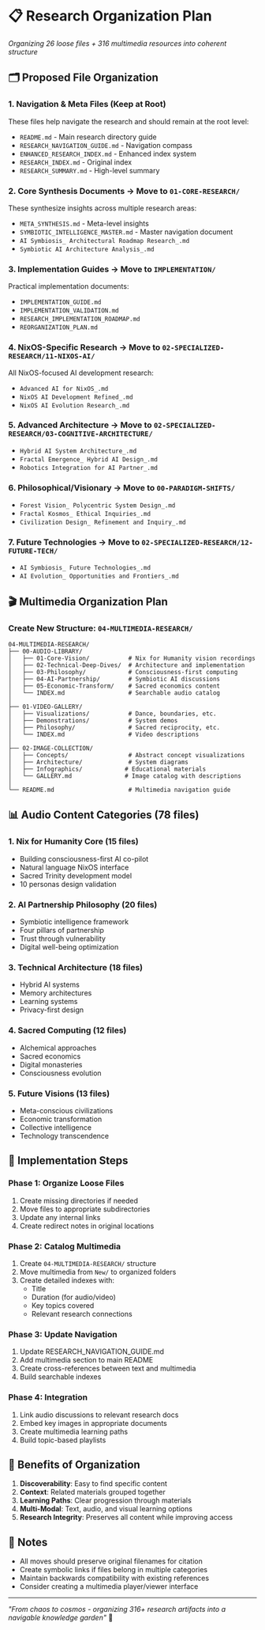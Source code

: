 # 📋 Research Organization Plan

*Organizing 26 loose files + 316 multimedia resources into coherent structure*

## 🗂️ Proposed File Organization

### 1. Navigation & Meta Files (Keep at Root)
These files help navigate the research and should remain at the root level:
- `README.md` - Main research directory guide
- `RESEARCH_NAVIGATION_GUIDE.md` - Navigation compass
- `ENHANCED_RESEARCH_INDEX.md` - Enhanced index system
- `RESEARCH_INDEX.md` - Original index
- `RESEARCH_SUMMARY.md` - High-level summary

### 2. Core Synthesis Documents → Move to `01-CORE-RESEARCH/`
These synthesize insights across multiple research areas:
- `META_SYNTHESIS.md` - Meta-level insights
- `SYMBIOTIC_INTELLIGENCE_MASTER.md` - Master navigation document
- `AI Symbiosis_ Architectural Roadmap Research_.md`
- `Symbiotic AI Architecture Analysis_.md`

### 3. Implementation Guides → Move to `IMPLEMENTATION/`
Practical implementation documents:
- `IMPLEMENTATION_GUIDE.md`
- `IMPLEMENTATION_VALIDATION.md`
- `RESEARCH_IMPLEMENTATION_ROADMAP.md`
- `REORGANIZATION_PLAN.md`

### 4. NixOS-Specific Research → Move to `02-SPECIALIZED-RESEARCH/11-NIXOS-AI/`
All NixOS-focused AI development research:
- `Advanced AI for NixOS_.md`
- `NixOS AI Development Refined_.md`
- `NixOS AI Evolution Research_.md`

### 5. Advanced Architecture → Move to `02-SPECIALIZED-RESEARCH/03-COGNITIVE-ARCHITECTURE/`
- `Hybrid AI System Architecture_.md`
- `Fractal Emergence_ Hybrid AI Design_.md`
- `Robotics Integration for AI Partner_.md`

### 6. Philosophical/Visionary → Move to `00-PARADIGM-SHIFTS/`
- `Forest Vision_ Polycentric System Design_.md`
- `Fractal Kosmos_ Ethical Inquiries_.md`
- `Civilization Design_ Refinement and Inquiry_.md`

### 7. Future Technologies → Move to `02-SPECIALIZED-RESEARCH/12-FUTURE-TECH/`
- `AI Symbiosis_ Future Technologies_.md`
- `AI Evolution_ Opportunities and Frontiers_.md`

## 🎬 Multimedia Organization Plan

### Create New Structure: `04-MULTIMEDIA-RESEARCH/`

```
04-MULTIMEDIA-RESEARCH/
├── 00-AUDIO-LIBRARY/
│   ├── 01-Core-Vision/           # Nix for Humanity vision recordings
│   ├── 02-Technical-Deep-Dives/  # Architecture and implementation
│   ├── 03-Philosophy/            # Consciousness-first computing
│   ├── 04-AI-Partnership/        # Symbiotic AI discussions
│   ├── 05-Economic-Transform/    # Sacred economics content
│   └── INDEX.md                  # Searchable audio catalog
│
├── 01-VIDEO-GALLERY/
│   ├── Visualizations/           # Dance, boundaries, etc.
│   ├── Demonstrations/           # System demos
│   ├── Philosophy/               # Sacred reciprocity, etc.
│   └── INDEX.md                  # Video descriptions
│
├── 02-IMAGE-COLLECTION/
│   ├── Concepts/                 # Abstract concept visualizations
│   ├── Architecture/             # System diagrams
│   ├── Infographics/            # Educational materials
│   └── GALLERY.md               # Image catalog with descriptions
│
└── README.md                     # Multimedia navigation guide
```

## 📊 Audio Content Categories (78 files)

### 1. Nix for Humanity Core (15 files)
- Building consciousness-first AI co-pilot
- Natural language NixOS interface
- Sacred Trinity development model
- 10 personas design validation

### 2. AI Partnership Philosophy (20 files)
- Symbiotic intelligence framework
- Four pillars of partnership
- Trust through vulnerability
- Digital well-being optimization

### 3. Technical Architecture (18 files)
- Hybrid AI systems
- Memory architectures
- Learning systems
- Privacy-first design

### 4. Sacred Computing (12 files)
- Alchemical approaches
- Sacred economics
- Digital monasteries
- Consciousness evolution

### 5. Future Visions (13 files)
- Meta-conscious civilizations
- Economic transformation
- Collective intelligence
- Technology transcendence

## 🎯 Implementation Steps

### Phase 1: Organize Loose Files
1. Create missing directories if needed
2. Move files to appropriate subdirectories
3. Update any internal links
4. Create redirect notes in original locations

### Phase 2: Catalog Multimedia
1. Create `04-MULTIMEDIA-RESEARCH/` structure
2. Move multimedia from `New/` to organized folders
3. Create detailed indexes with:
   - Title
   - Duration (for audio/video)
   - Key topics covered
   - Relevant research connections

### Phase 3: Update Navigation
1. Update RESEARCH_NAVIGATION_GUIDE.md
2. Add multimedia section to main README
3. Create cross-references between text and multimedia
4. Build searchable indexes

### Phase 4: Integration
1. Link audio discussions to relevant research docs
2. Embed key images in appropriate documents
3. Create multimedia learning paths
4. Build topic-based playlists

## 🔗 Benefits of Organization

1. **Discoverability**: Easy to find specific content
2. **Context**: Related materials grouped together
3. **Learning Paths**: Clear progression through materials
4. **Multi-Modal**: Text, audio, and visual learning options
5. **Research Integrity**: Preserves all content while improving access

## 📝 Notes

- All moves should preserve original filenames for citation
- Create symbolic links if files belong in multiple categories
- Maintain backwards compatibility with existing references
- Consider creating a multimedia player/viewer interface

---

*"From chaos to cosmos - organizing 316+ research artifacts into a navigable knowledge garden"* 🌊